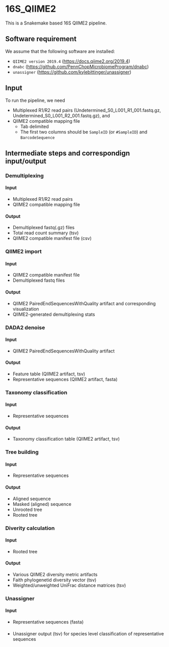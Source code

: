 # 16S_QIIME2
This is a Snakemake based 16S QIIME2 pipeline.

## Software requirement
We assume that the following software are installed:
- `QIIME2 version 2019.4` (https://docs.qiime2.org/2019.4)
- `dnabc` (https://github.com/PennChopMicrobiomeProgram/dnabc)
- `unassigner` (https://github.com/kylebittinger/unassigner)

## Input
To run the pipeline, we need
- Multiplexed R1/R2 read pairs (Undetermined_S0_L001_R1_001.fastq.gz, Undetermined_S0_L001_R2_001.fastq.gz), and
- QIIME2 compatible mapping file
  - Tab delimited
  - The first two columns should be `SampleID` (or `#SampleID`) and `BarcodeSequence`

## Intermediate steps and correspondign input/output
### Demultiplexing
#### Input
- Multiplexed R1/R2 read pairs
- QIIME2 compatible mapping file
#### Output
- Demultiplexed fastq(.gz) files
- Total read count summary (tsv)
- QIIME2 compatible manifest file (csv)

### QIIME2 import
#### Input
- QIIME2 compatible manifest file
- Demultiplexed fastq files
#### Output
- QIIME2 PairedEndSequencesWithQuality artifact and corresponding visualization
- QIIME2-generated demultiplexing stats

### DADA2 denoise
#### Input
- QIIME2 PairedEndSequencesWithQuality artifact
#### Output
- Feature table (QIIME2 artifact, tsv)
- Representative sequences (QIIME2 artifact, fasta)

### Taxonomy classification
#### Input
- Representative sequences 
#### Output
- Taxonomy classification table (QIIME2 artifact, tsv) 

### Tree building
#### Input
- Representative sequences 
#### Output
- Aligned sequence
- Masked (aligned) sequence
- Unrooted tree
- Rooted tree

### Diverity calculation
#### Input
- Rooted tree
#### Output
- Various QIIME2 diversity metric artifacts
- Faith phylogenetid diversity vector (tsv)
- Weighted/unweighted UniFrac distance matrices (tsv)

### Unassigner
#### Input
- Representative sequences (fasta)
####
- Unassigner output (tsv) for species level classification of representative sequences
